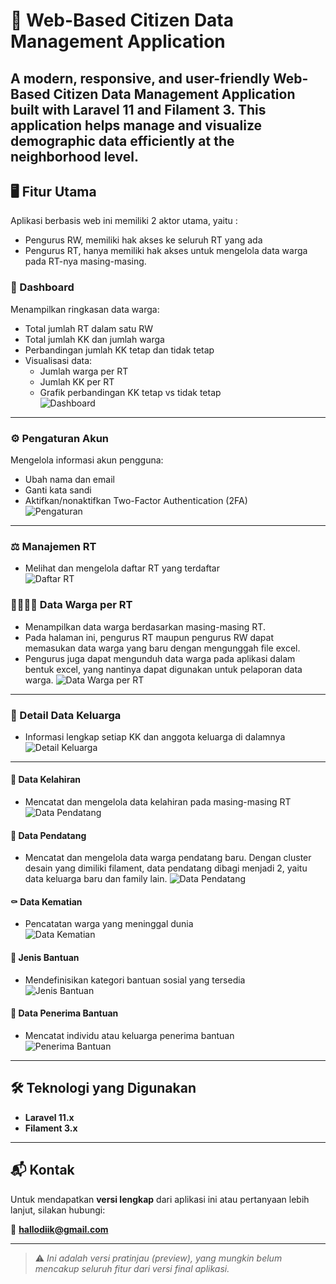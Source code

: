 # 🎯 Web-Based Citizen Data Management Application

A modern, responsive, and user-friendly **Web-Based Citizen Data Management Application** built with **Laravel 11** and **Filament 3**. This application helps manage and visualize demographic data efficiently at the neighborhood level.
---

## 🖥️ Fitur Utama
Aplikasi berbasis web ini memiliki 2 aktor utama, yaitu :
- Pengurus RW, memiliki hak akses ke seluruh RT yang ada
- Pengurus RT, hanya memiliki hak akses untuk mengelola data warga pada RT-nya masing-masing.
### 🏡 Dashboard
Menampilkan ringkasan data warga:
- Total jumlah RT dalam satu RW
- Total jumlah KK dan jumlah warga
- Perbandingan jumlah KK tetap dan tidak tetap
- Visualisasi data:
  - Jumlah warga per RT
  - Jumlah KK per RT
  - Grafik perbandingan KK tetap vs tidak tetap  
![Dashboard](./images/1.png)

---

### ⚙️ Pengaturan Akun
Mengelola informasi akun pengguna:
- Ubah nama dan email
- Ganti kata sandi
- Aktifkan/nonaktifkan Two-Factor Authentication (2FA)  
![Pengaturan](./images/2.png)

---

### ⚖️ Manajemen RT
- Melihat dan mengelola daftar RT yang terdaftar  
![Daftar RT](./images/3.png)

### 👨‍👩‍👧‍👦 Data Warga per RT
- Menampilkan data warga berdasarkan masing-masing RT. 
- Pada halaman ini, pengurus RT maupun pengurus RW dapat memasukan data warga yang baru dengan mengunggah file excel. 
- Pengurus juga dapat mengunduh data warga pada aplikasi dalam bentuk excel, yang nantinya dapat digunakan untuk pelaporan data warga.
![Data Warga per RT](./images/4.png)

---

### 📝 Detail Data Keluarga
- Informasi lengkap setiap KK dan anggota keluarga di dalamnya  
![Detail Keluarga](./images/5.png)

---

#### 📝 Data Kelahiran
- Mencatat dan mengelola data kelahiran pada masing-masing RT
![Data Pendatang](./images/8.png)

#### 📝 Data Pendatang
- Mencatat dan mengelola data warga pendatang baru. Dengan cluster desain yang dimiliki filament, data pendatang dibagi menjadi 2, yaitu data keluarga baru dan family lain.
![Data Pendatang](./images/12.png)

#### ⚰️ Data Kematian
- Pencatatan warga yang meninggal dunia  
![Data Kematian](./images/9.png)

#### 📝 Jenis Bantuan
- Mendefinisikan kategori bantuan sosial yang tersedia  
![Jenis Bantuan](./images/7.png)

#### 📝 Data Penerima Bantuan
- Mencatat individu atau keluarga penerima bantuan  
![Penerima Bantuan](./images/6.png)

---

## 🛠️ Teknologi yang Digunakan

- **Laravel 11.x**
- **Filament 3.x**

---

## 📬 Kontak

Untuk mendapatkan **versi lengkap** dari aplikasi ini atau pertanyaan lebih lanjut, silakan hubungi:

💌 **hallodiik@gmail.com**

---

> ⚠️ *Ini adalah versi pratinjau (preview), yang mungkin belum mencakup seluruh fitur dari versi final aplikasi.*
